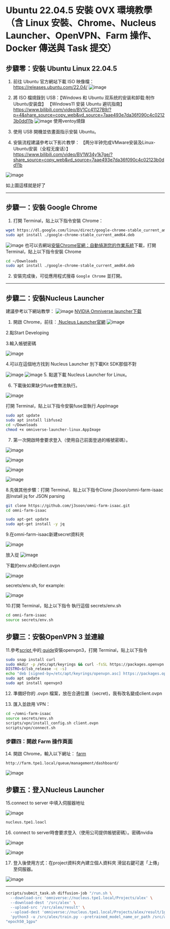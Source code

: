 
# Ubuntu 22.04.5 安裝 OVX 環境教學（含 Linux 安裝、Chrome、Nucleus Launcher、OpenVPN、Farm 操作、Docker 傳送與 Task 提交）

## 步驟零：安裝 Ubuntu Linux 22.04.5

1. 前往 Ubuntu 官方網站下載 ISO 映像檔：
   https://releases.ubuntu.com/22.04/
![image](https://github.com/user-attachments/assets/14c8c420-4af0-4504-aacf-2afa7ac30548)
2. 將 ISO 檔燒錄到 USB：【Windows 和 Ubuntu 双系统的安装和卸载:制作Ubuntu安装盘】 【Windows11 安装 Ubuntu 避坑指南】 https://www.bilibili.com/video/BV1Cc41127B9/?p=4&share_source=copy_web&vd_source=7aae493e7da36f090c4c02123b0dd11b
![image](https://github.com/user-attachments/assets/c2091bdb-652b-48f5-adc9-d638a2da60a8)
使用ventoy燒錄

3. 使用 USB 開機並依畫面指示安裝 Ubuntu。

4. 安裝流程建議參考以下影片教學：
【两分半钟完成VMware安装及Linux-Ubuntu安装（全程无废话）】 https://www.bilibili.com/video/BV1W34y1k7ge/?share_source=copy_web&vd_source=7aae493e7da36f090c4c02123b0dd11b

![image](https://github.com/user-attachments/assets/86da96fc-7baf-46d7-8619-dad22b691722)

如上圖這樣就是好了

---

## 步驟一：安裝 Google Chrome

1. 打開 Terminal，貼上以下指令安裝 Chrome：

```bash
wget https://dl.google.com/linux/direct/google-chrome-stable_current_amd64.deb
sudo apt install ./google-chrome-stable_current_amd64.deb
```
![image](https://github.com/user-attachments/assets/38f974cf-4dd7-4a26-a7a2-741d1c0b2a2a)
也可以去網站[安裝Chrome官網：自動偵測您的作業系統](https://www.google.com.tw/chrome/browser/desktop/index.html )下載，打開 Terminal，貼上以下指令安裝 Chrome
```bash
cd ~/Downloads
sudo apt install ./google-chrome-stable_current_amd64.deb
```

2. 安裝完成後，可從應用程式搜尋 `Google Chrome` 並打開。

---

## 步驟二：安裝Nucleus Launcher
建議參考以下網站教學：
![image](https://github.com/user-attachments/assets/58629c13-b0f4-4243-b8d9-da6a8e20ff85)
[ NVIDIA Omniverse launcher下载](https://blog.csdn.net/AmbitiousTyj/article/details/139855388)

1. 開啟 Chrome，前往：[  Nucleus Launcher官網](https://www.nvidia.com/en-us/omniverse/)
![image](https://github.com/user-attachments/assets/34389b54-9582-440e-a8b6-f0961cf002a0)

2.點Start Developing

3.輸入帳號密碼

![image](https://github.com/user-attachments/assets/7d5c63d6-166a-4167-8587-d28f34959ef7)

4.可以在這個地方找到 Nucleus Launcher 別下載Kit SDK那個不對

![image](https://github.com/user-attachments/assets/f91a6ce5-a9e6-42eb-b3e9-c63ae164f59f)
![image](https://github.com/user-attachments/assets/c89aafad-7442-4e3e-83c9-e80569018985)
5. 點選下載 Nucleus Launcher for Linux。

6. 下載後如果缺少fuse會無法執行。

![image](https://github.com/user-attachments/assets/c968095d-d595-474b-b62c-7e1b57408e04)

打開 Terminal，貼上以下指令安裝fuse並執行.AppImage

```bash
sudo apt update
sudo apt install libfuse2
cd ~/Downloads
chmod +x omniverse-launcher-linux.AppImage
```
7. 第一次開啟時會要求登入（使用自己前面登過的帳號密碼）。

![image](https://github.com/user-attachments/assets/89fc235d-dff8-4f31-aecf-c4ca3797e424)

![image](https://github.com/user-attachments/assets/50cb2e49-1beb-4836-97bf-0d2fd313902e)

![image](https://github.com/user-attachments/assets/81fee6a0-4c69-42eb-9d63-2a64e6c927a4)

![image](https://github.com/user-attachments/assets/d2004051-9dd2-4ce2-9505-cdb101f65151)

8.先做其他步驟：打開 Terminal，貼上以下指令Clone j3soon/omni-farm-isaac且Install jq for JSON parsing

```bash
git clone https://github.com/j3soon/omni-farm-isaac.git
cd omni-farm-isaac

sudo apt-get update
sudo apt-get install -y jq

```


9.在omni-farm-isaac新建secret資料夾

![image](https://github.com/user-attachments/assets/4b2b1c2a-4ff6-4c98-8999-41bcf684a8fe)

放入從
![image](https://github.com/user-attachments/assets/7da73242-5d58-4a4b-aae9-149aa0818db9)

下載的env.sh和client.ovpn

![image](https://github.com/user-attachments/assets/9cb86f5e-7f15-4924-83b6-52eca62c6fee)

secrets/env.sh, for example:

![image](https://github.com/user-attachments/assets/3e6d7bb7-b708-4486-96aa-26ff6447f9d6)

10.打開 Terminal，貼上以下指令 執行這個 secrets/env.sh

```bash
cd omni-farm-isaac
source secrets/env.sh
```
## 步驟三：安裝OpenVPN 3 並連線


11.參考[script
](https://github.com/j3soon/omni-farm-isaac) 中的[  guide](https://openvpn.net/cloud-docs/tutorials/configuration-tutorials/connectors/operating-systems/linux/tutorial--learn-to-install-and-control-the-openvpn-3-client.html)安裝openvpn3，打開 Terminal，貼上以下指令

```bash
sudo snap install curl
sudo mkdir -p /etc/apt/keyrings && curl -fsSL https://packages.openvpn.net/packages-repo.gpg | sudo tee /etc/apt/keyrings/openvpn.asc
DISTRO=$(lsb_release -c -s)
echo "deb [signed-by=/etc/apt/keyrings/openvpn.asc] https://packages.openvpn.net/openvpn3/debian $DISTRO main" | sudo tee /etc/apt/sources.list.d/openvpn-packages.list
sudo apt update
sudo apt install openvpn3
```

12. 準備好你的 .ovpn 檔案，放在合適位置（secret)，我有改名變成client.ovpn

13. 匯入並啟用 VPN：

```bash
cd ~/omni-farm-isaac
source secrets/env.sh
scripts/vpn/install_config.sh client.ovpn
scripts/vpn/connect.sh
```


### 步驟四：開啟 Farm 操作頁面

14. 開啟 Chrome，輸入以下網址：
[  farm](http://farm.tpe1.local/queue/management/dashboard/)


```bash
http://farm.tpe1.local/queue/management/dashboard/
```
![image](https://github.com/user-attachments/assets/085361e5-d47e-4250-a8ef-f0e271a6fff1)

## 步驟五：登入Nucleus Launcher

15.connect to server 中填入伺服器地址

![image](https://github.com/user-attachments/assets/34ed8e74-157f-4bdb-9f69-efd7394c0ee6)

```bash
nucleus.tpe1.loacl
```

16. connect to server時會要求登入（使用公司提供帳號密碼）。密碼nvidia


![image](https://github.com/user-attachments/assets/91cd1ce5-3c77-4bd0-a100-6b97ccbcff44)

![image](https://github.com/user-attachments/assets/ab58f87d-c725-47d7-8c19-36fa2e53d063)
   

17. 登入後使用方式：在project資料夾內建立個人資料夾
   滑鼠右鍵可選「上傳」至伺服器。

![image](https://github.com/user-attachments/assets/ee35cfbc-cc47-4051-a4cd-eb27e61c14fa)

---
```bash
scripts/submit_task.sh diffusion-job "/run.sh \
  --download-src 'omniverse://nucleus.tpe1.local/Projects/alex' \
  --download-dest '/src/alex' \
  --upload-src '/src/alex/result' \
  --upload-dest 'omniverse://nucleus.tpe1.local/Projects/alex/result/1gpu_ep50' \
  'python3 -u /src/alex/train.py --pretrained_model_name_or_path /src/alex/sd/models--CompVis--stable-diffusion-v1-4/snapshots/133a221b8aa7292a167afc5127cb63fb5005638b --data_files /src/alex/data.json --resolution 512 --train_batch_size 16 --gradient_accumulation_steps 8 --learning_rate 1e-7 --mixed_precision fp16 --num_train_epochs 50 --use_ema --image_column file_name --caption_column text --output_dir /src/alex/result'" \
"epoch50_1gpu"
```
